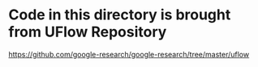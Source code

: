 # Code in this directory is brought from UFlow Repository
https://github.com/google-research/google-research/tree/master/uflow

